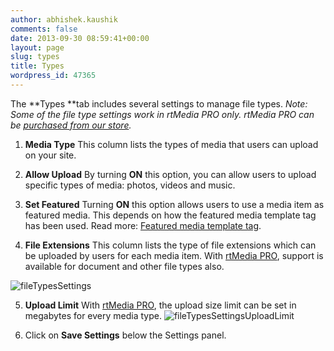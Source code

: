 ```yaml
---
author: abhishek.kaushik
comments: false
date: 2013-09-30 08:59:41+00:00
layout: page
slug: types
title: Types
wordpress_id: 47365
---
```


The **Types **tab includes several settings to manage file types. _Note: Some of the file type settings work in rtMedia PRO only. rtMedia PRO can be [purchased from our store](https://rtcamp.com/store/rtmedia-pro/)._



	
  1. **Media Type**
This column lists the types of media that users can upload on your site.

	
  2. **Allow Upload**
By turning **ON** this option, you can allow users to upload specific types of media: photos, videos and music.

	
  3. **Set Featured**
Turning **ON** this option allows users to use a media item as featured media. This depends on how the featured media template tag has been used. Read more: [Featured media template tag](https://rtcamp.com/rtmedia/docs/admin/featured-media/).

	
  4. **File Extensions**
This column lists the type of file extensions which can be uploaded by users for each media item. With [rtMedia PRO](https://rtcamp.com/store/rtmedia-pro/), support is available for document and other file types also.


![fileTypesSettings](https://rtcamp.com/wp-content/uploads/2013/09/fileTypesSettings.png)



	
  5. **Upload Limit**
With [rtMedia PRO](https://rtcamp.com/store/rtmedia-pro/), the upload size limit can be set in megabytes for every media type.
![fileTypesSettingsUploadLimit](https://rtcamp.com/wp-content/uploads/2013/09/fileTypesSettingsUploadLimit.png)

	
  6. Click on **Save Settings** below the Settings panel.


